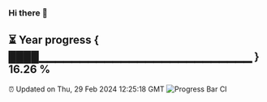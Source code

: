 ### Hi there 👋
⏳ Year progress { ████▁▁▁▁▁▁▁▁▁▁▁▁▁▁▁▁▁▁▁▁▁▁▁▁▁▁ } 16.26 %
---
⏰ Updated on Thu, 29 Feb 2024 12:25:18 GMT
![Progress Bar CI](https://github.com/liununu/liununu/workflows/Progress%20Bar%20CI/badge.svg)
